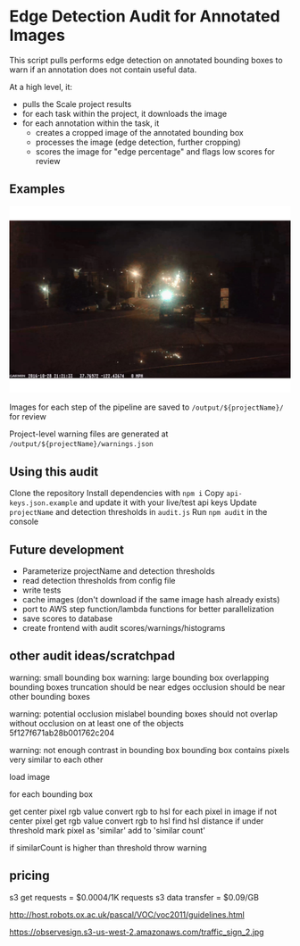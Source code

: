 # Edge Detection Audit for Annotated Images 

This script pulls performs edge detection on annotated bounding boxes to warn if an annotation does not contain useful data.

At a high level, it:

* pulls the Scale project results
* for each task within the project, it downloads the image
* for each annotation within the task, it 
    * creates a cropped image of the annotated bounding box
    * processes the image (edge detection, further cropping)
    * scores the image for "edge percentage" and flags low scores for review

## Examples
![original image](/examples/output/original.jpg)

Images for each step of the pipeline are saved to `/output/${projectName}/` for review

Project-level warning files are generated at `/output/${projectName}/warnings.json`

## Using this audit
Clone the repository
Install dependencies with `npm i`
Copy `api-keys.json.example` and update it with your live/test api keys
Update `projectName` and detection thresholds in `audit.js`
Run  `npm audit` in the console

## Future development
* Parameterize projectName and detection thresholds
* read detection thresholds from config file
* write tests
* cache images (don't download if the same image hash already exists)
* port to AWS step function/lambda functions for better parallelization
* save scores to database
* create frontend with audit scores/warnings/histograms

## other audit ideas/scratchpad
warning: small bounding box
warning: large bounding box
overlapping bounding boxes
truncation should be near edges
occlusion should be near other bounding boxes

warning: potential occlusion mislabel
bounding boxes should not overlap without occlusion on at least one of the objects
5f127f671ab28b001762c204

warning: not enough contrast in bounding box
bounding box contains pixels very similar to each other

load image

for each bounding box

get center pixel rgb value
convert rgb to hsl
for each pixel in image
     if not center pixel
         get rgb value
         convert rgb to hsl
         find hsl distance
         if under threshold
             mark pixel as 'similar'
             add to 'similar count'

 if similarCount is higher than threshold
     throw warning


## pricing
s3 get requests = $0.0004/1K requests
s3 data transfer = $0.09/GB

http://host.robots.ox.ac.uk/pascal/VOC/voc2011/guidelines.html

https://observesign.s3-us-west-2.amazonaws.com/traffic_sign_2.jpg
